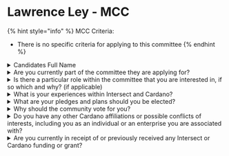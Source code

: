 # Lawrence Ley - MCC

{% hint style="info" %}
MCC Criteria:

* There is no specific criteria for applying to this committee
{% endhint %}

<details>

<summary>Candidates Full Name</summary>

Lawrence Ley

</details>



<details>

<summary>Are you currently part of the committee they are applying for?</summary>

No

</details>



<details>

<summary>Is there a particular role within the committee that you are interested in, if so which and why? (if applicable)</summary>

I want to apply for the MCC Lead for Education role. I currently teach blockchain at a community college in Canada and see a significant need to expand the Cardano education footprint to attract and retain developers and end-users.

</details>



<details>

<summary>What is your experiences within Intersect and Cardano?</summary>

My Cardano journey started in 2021 with the Plutus Pioneers program, and I have worked on several open-source Cardano impact projects. I currently teach at the Blockchain Development Program at George Brown College in Toronto and run the Cardano Blockchain Toronto community meetup group with over 620+ members. I have also published the Ultimate Cardano Smart Contracts book and hosted and attended the CIP-1694 workshops.

</details>



<details>

<summary>What are your pledges and plans should you be elected?</summary>

Advocate for hackathons and educational workshops at blockchain conferences and community events. Identify post-secondary educational partnerships and sponsorships to promote the Cardano blockchain and ecosystem.

</details>



<details>

<summary>Why should the community vote for you?</summary>

I have been involved in Cardano for the past three years, learning new technologies and helping others along the way. I enjoy giving back to the community and am passionate about blockchain's potential for social good. I currently run the Cardano Blockchain Toronto community meetup group and am actively involved in the Toronto Web3 community.&#x20;

LinkedIn: https://www.linkedin.com/in/lawrenceley/&#x20;

GitHub:https://github.com/lley154&#x20;

Meetup.com: https://www.meetup.com/cardano-blockchain-toronto/

</details>



<details>

<summary>Do you have any other Cardano affiliations or possible conflicts of interests, including you as an individual or an enterprise you are associated with?</summary>

No

</details>



<details>

<summary>Are you currently in receipt of or previously received any Intersect or Cardano funding or grant?</summary>

Yes, I have received expense funding for the following Cardano activities:&#x20;

Toronto CIP-1694 Workshop, Jun 2023&#x20;

Edinburgh CIP-1694 Workshop, Jul 2023&#x20;

Toronto Cardano Constitution Workshop, Sep 2024

</details>
